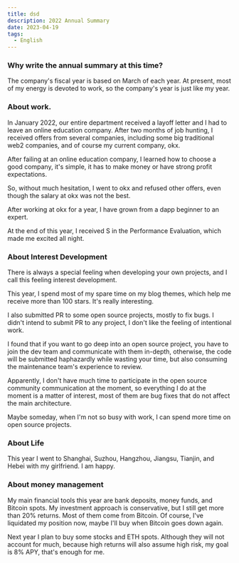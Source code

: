 ```yaml
---
title: dsd
description: 2022 Annual Summary
date: 2023-04-19
tags:
  - English
---
```


### Why write the annual summary at this time?

The company's fiscal year is based on March of each year. At present, most of my energy is devoted to work, so the company's year is just like my year.

### About work.

In January 2022, our entire department received a layoff letter and I had to leave an online education company. After two months of job hunting, I received offers from several companies, including some big traditional web2 companies, and of course my current company, okx.

After failing at an online education company, I learned how to choose a good company, it's simple, it has to make money or have strong profit expectations.

So, without much hesitation, I went to okx and refused other offers, even though the salary at okx was not the best.

After working at okx for a year, I have grown from a dapp beginner to an expert.

At the end of this year, I received S in the Performance Evaluation, which made me excited all night.

### About Interest Development

There is always a special feeling when developing your own projects, and I call this feeling interest development.

This year, I spend most of my spare time on my blog themes, which help me receive more than 100 stars. It's really interesting.

I also submitted PR to some open source projects, mostly to fix bugs. I didn't intend to submit PR to any project, I don't like the feeling of intentional work.

I found that if you want to go deep into an open source project, you have to join the dev team and communicate with them in-depth, otherwise, the code will be submitted haphazardly while wasting your time, but also consuming the maintenance team's experience to review.

Apparently, I don't have much time to participate in the open source community communication at the moment, so everything I do at the moment is a matter of interest, most of them are bug fixes that do not affect the main architecture.

Maybe someday, when I'm not so busy with work, I can spend more time on open source projects.

### About Life

This year I went to Shanghai, Suzhou, Hangzhou, Jiangsu, Tianjin, and Hebei with my girlfriend. I am happy.

### About money management

My main financial tools this year are bank deposits, money funds, and Bitcoin spots. My investment approach is conservative, but I still get more than 20% returns. Most of them come from Bitcoin. Of course, I've liquidated my position now, maybe I'll buy when Bitcoin goes down again.

Next year I plan to buy some stocks and ETH spots. Although they will not account for much, because high returns will also assume high risk, my goal is 8% APY, that's enough for me.
